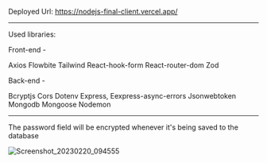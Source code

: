 Deployed Url: https://nodejs-final-client.vercel.app/

------------------------------------------------------
Used libraries:

Front-end -

Axios
Flowbite
Tailwind
React-hook-form
React-router-dom
Zod


Back-end -

Bcryptjs
Cors
Dotenv
Express,
Eexpress-async-errors
Jsonwebtoken
Mongodb
Mongoose
Nodemon

------------------------------------------------------

The password field will be encrypted whenever it's being saved to the database

![Screenshot_20230220_094555](Screenshot_20230220_094555.jpg)